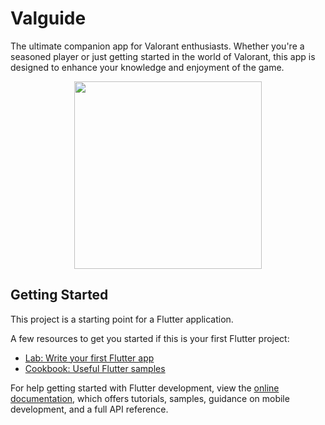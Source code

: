 # Valguide

The ultimate companion app for Valorant enthusiasts. Whether you're a seasoned player or just getting started in the world of Valorant, this app is designed to enhance your knowledge and enjoyment of the game.
<p align="center">
 <img src="https://amjadaziz10.github.io/assets/img/valguide-sample.png" width="300">
 </p>

## Getting Started

This project is a starting point for a Flutter application.

A few resources to get you started if this is your first Flutter project:

- [Lab: Write your first Flutter app](https://docs.flutter.dev/get-started/codelab)
- [Cookbook: Useful Flutter samples](https://docs.flutter.dev/cookbook)

For help getting started with Flutter development, view the
[online documentation](https://docs.flutter.dev/), which offers tutorials,
samples, guidance on mobile development, and a full API reference.
